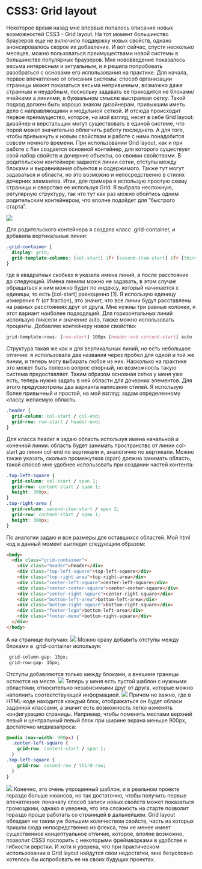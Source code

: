# CSS3: Grid layout

Некоторое время  назад мне впервые попалось описание новых возможностей CSS3 – Grid layout. На тот момент большинство браузеров еще не включило поддержку новых свойств, однако анонсировалось скорое их добавление. И вот сейчас, спустя несколько месяцев, можно пользоваться преимуществами новой системы в большинстве популярных браузеров. Мне нововведение показалось весьма интересным и актуальным, и я решила попробовать разобраться с основами его использования на практике. 
Для начала, первое впечатление от описания системы: способ организации страницы может показаться весьма непривычным, возможно даже странным и неудобным, поскольку задавать ее приходится не блоками/ячейками а линиями, в буквальном смысле выстраивая сетку. Такой подход должен быть хорошо знаком дизайнерам, привыкшим иметь дело с направляющими и модульной сеткой. И отсюда происходит первое преимущество, которое, на мой взгляд, несет в себе Grid layout: дизайнер и верстальщик могут существовать в единой системе, что порой может значительно облегчить работу последнего. А для того, чтобы привыкнуть к новым свойствам и работе с ними понадобится совсем немного времени.
При использовании Grid layout, как и при работе с flex создается основной контейнер, для которого существует свой набор свойств и дочерние объекты, со своими свойствами.
В родительском контейнере задаются линии сетки, отступы между блоками и выравнивания объектов и содержимого. Также тут могут задаваться и области, но это возможно и непосредственно в стилях дочерних элементов.
Итак, для примера я использую простую схему страницы и сверстаю ее используя Grid.
Я выбрала несложную, регулярную структуру, так что тут как раз можно обойтись одним родительским контейнером, что вполне подойдет для “быстрого старта”. 

[![](https://)]()

Для родительского контейнера я создала класс .grid-container, и добавила вертикальные линии: 
```css
.grid-container {
  display: grid;
  grid-template-columns: [col-start] 1fr [second-item-start] 1fr [third-item-start] 1fr [col-end];
}
```
где в квадратных скобках я указала имена линий, а после расстояние до следующей. Имена линиям можно не задавать, в этом случае обращаться к ним можно будет по индексу, который начинается с единицы, то есть [col-start] равноценно [1].
Я использую единицу измерения fr (от fraction), это значит, что все линии будут расставлены на равных расстояниях друг от друга. Мне нужны три равные колонки, и этот вариант наиболее подходящий.
Для горизонтальных линий использую пиксели и значение auto, также можно использовать проценты. Добавляю контейнеру новое свойство:
```css
grid-template-rows: [row-start] 100px [header-end content-start] auto [second-row] auto [third-row] auto [content-end footer-start] 100px [footer-end];
```
Структура такая же как и для вертикальных линий, но есть небольшое отличие: я использовала два названия через пробел для одной и той же линии, и теперь могу выбирать любое из них. Насколько на практике это может быть полезно вопрос спорный, но возможность такую система предоставляет. 
Таким образом основная сетка у меня уже есть, теперь нужно задать в ней области для дочерних элементов. Для этого предусмотрены два варианта написания стилей. Я использую более привычный и простой, на мой взгляд: задам определенному классу желаемую область. 
```css
.header {
  grid-column: col-start / col-end;
  grid-row: row-start / header-end;
}
```
Для класса header я задаю область используя имена начальной и конечной линии: область будет занимать пространство от линии col-start до линии col-end по вертикали и, аналогично по вертикали. Можно также указать, сколько промежутков (span) должна занимать область, такой способ мне удобнее использовать при создании частей контента:
```css
.top-left-square {
  grid-column: col-start / span 1;
  grid-row: content-start / span 1;
  height: 300px;
}
.top-right-area {
  grid-column: second-item-start / span 2;
  grid-row: content-start / span 1;
  height: 300px;
}
```
По аналогии задаю и все размеры для оставшихся областей.
Мой html код в данный момент выглядит следующим образом:

```html
<body>
  <div class="grid-container">
	<div class="header">header</div>
	<div class="top-left-squere">top-left-squere</div>
	<div class="top-right-area">top-right-area</div>
	<div class="center-left-square">center-left-square</div>
	<div class="center-center-square">center-center-square</div>
	<div class="center-right-square">center-right-square</div>
	<div class="bottom-left-area">bottom-left-area</div>
	<div class="bottom-right-square">bottom-right-square</div>
	<div class="footer-logo">bottom-left-area</div>
	<div class="footer-menu">bottom-right-square</div>
  </div>
</body>
```
А на странице получаю:
[![](https://)]()
Можно сразу добавить отступы между блоками в .grid-container используя:
```css
 grid-column-gap: 15px;
 grid-row-gap: 15px;
```
Отступы добавляются только между блоками, а внешние границы остаются на месте.
[![](https://)]()
Теперь у меня есть пустой шаблон с нужными областями, относительно независимыми друг от друга, которые можно наполнить соответствующей информацией.
[![](https://)]()
Причем не важно, где в HTML-коде находится каждый блок, отображаться он будет обласи заданной классами, а значит есть возможность легко изменять конфигурацию страницы. Например, чтобы поменять местами верхний левый и центральный левый блок при ширине экрана меньше 900px, достаточно медиазапроса:
```css
@media (max-width: 900px) {
  .center-left-square {
    grid-row: content-start / span 1;
  }
.top-left-square {
    grid-row: second-row / third-row;
  }
}
```
[![](https://)]()
Конечно, это очень упрощенный шаблон, и в реальном проекте гораздо больше нюансов, но так достаточно, чтобы получить первые впечатления: поначалу способ записи новых свойств может показаться громоздким, однако я уверена, что эта сложность на старте позволит гораздо проще работать со страницей в дальнейшем. Grid layout обладает не таким уж большим количеством свойств, часть из которых пришли сюда непосредственно из флекса, тем не менее имеет существенное концептуальное отличие, которое, вполне возможно, позволит CSS3 поспорить с некоторыми фреймворками в удобстве и гибкости верстки. И хотя я уверена, что при практическом использовании в Grid layout найдутся свои недостатки, мне безусловно хотелось бы испробовать ее на своих будущих проектах.
 
